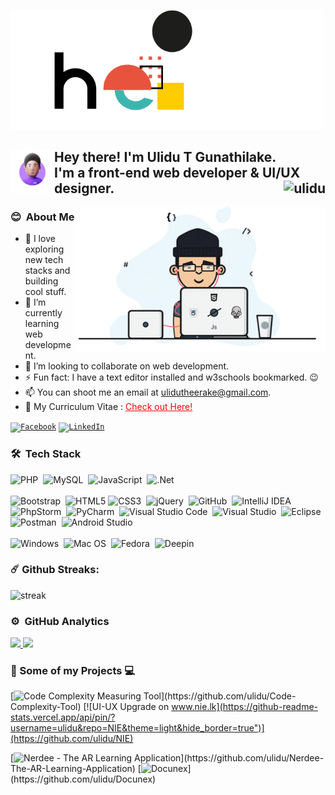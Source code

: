 <p align="left">
  <img src="https://github.com/ulidu/ulidu/raw/master/public/img/hello.gif" width='500'>
</p>

<h2>Hey there! <img alt="" src="https://github.com/ulidu/ulidu/raw/master/public/img/Hand%20Wave1.gif.gif" width='70' align="left"/> I'm Ulidu T Gunathilake. <br>I'm a front-end web developer & UI/UX designer. <img align="right" src="https://komarev.com/ghpvc/?username=ulidu&label=Profile%20views&color=0e75b6&style=flat-square" alt="ulidu" /></h2>
<img alt="coding" width="400" src="https://github.com/ulidu/ulidu/raw/master/public/img/b.gif" align="right"/>

### 😊 &nbsp;About Me

- 🔭 I love exploring new tech stacks and building cool stuff.
- 🌱 I’m currently learning web development.
- 👯 I’m looking to collaborate on web development.
- ⚡ Fun fact: I have a text editor installed and w3schools bookmarked. 😉
- 📫 You can shoot me an email at ulidutheerake@gmail.com. 
- 📄 My Curriculum Vitae : <a style="color: red;" target="_blank" href="https://github.com/ulidu/ulidu/raw/master/public/img/Resume_Ulidu.pdf">Check out Here!</a>

<p><code><a href="https://www.facebook.com/ulidu.t.gunathilake/" rel="nofollow"><img src="https://camo.githubusercontent.com/aa5acc6e1a9c9d65efa3ce1b71c9181704794738/68747470733a2f2f696d672e736869656c64732e696f2f62616467652f2532302d466f6c6c6f772d626c61636b3f636f6c6f723d313431373141266c6162656c436f6c6f723d313937366432266c6f676f3d66616365626f6f6b266c6f676f436f6c6f723d666666666666" alt="Facebook" data-canonical-src="https://img.shields.io/badge/%20-Follow-black?color=14171A&amp;labelColor=1976d2&amp;logo=facebook&amp;logoColor=ffffff" style="max-width:100%;"></a></code> <code><a href="https://www.linkedin.com/in/ulindu/" rel="nofollow"><img src="https://camo.githubusercontent.com/30b1a9002c659b7b7be7d364099a12ca06d7bd1b/68747470733a2f2f696d672e736869656c64732e696f2f62616467652f2532302d436f6e6e6563742d626c61636b3f636f6c6f723d313431373141266c6162656c436f6c6f723d323132313231266c6f676f3d6c696e6b6564696e266c6f676f436f6c6f723d666666666666" alt="LinkedIn" data-canonical-src="https://img.shields.io/badge/%20-Connect-black?color=14171A&amp;labelColor=212121&amp;logo=linkedin&amp;logoColor=ffffff" style="max-width:100%;"></a></code>
</p>

### 🛠 &nbsp;Tech Stack

![PHP](https://img.shields.io/badge/php-%23777BB4.svg?style=for-the-badge&logo=php&logoColor=white)&nbsp;
![MySQL](https://img.shields.io/badge/mysql-%2300f.svg?style=for-the-badge&logo=mysql&logoColor=white)&nbsp;
![JavaScript](https://img.shields.io/badge/javascript-%23323330.svg?style=for-the-badge&logo=javascript&logoColor=%23F7DF1E)&nbsp;
![.Net](https://img.shields.io/badge/.NET-5C2D91?style=for-the-badge&logo=.net&logoColor=white)<br/><br/>
![Bootstrap](https://img.shields.io/badge/bootstrap-%23563D7C.svg?style=for-the-badge&logo=bootstrap&logoColor=white)&nbsp;
![HTML5](https://img.shields.io/badge/html5-%23E34F26.svg?style=for-the-badge&logo=html5&logoColor=white)
![CSS3](https://img.shields.io/badge/css3-%231572B6.svg?style=for-the-badge&logo=css3&logoColor=white)&nbsp;
![jQuery](https://img.shields.io/badge/jquery-%230769AD.svg?style=for-the-badge&logo=jquery&logoColor=white)&nbsp;
![GitHub](https://img.shields.io/badge/github-%23121011.svg?style=for-the-badge&logo=github&logoColor=white)&nbsp;
![IntelliJ IDEA](https://img.shields.io/badge/IntelliJIDEA-000000.svg?style=for-the-badge&logo=intellij-idea&logoColor=white)&nbsp;
![PhpStorm](https://img.shields.io/badge/phpstorm-143?style=for-the-badge&logo=phpstorm&logoColor=black&color=black&labelColor=darkorchid)&nbsp;
![PyCharm](https://img.shields.io/badge/pycharm-143?style=for-the-badge&logo=pycharm&logoColor=black&color=black&labelColor=green)&nbsp;
![Visual Studio Code](https://img.shields.io/badge/Visual%20Studio%20Code-0078d7.svg?style=for-the-badge&logo=visual-studio-code&logoColor=white)&nbsp;
![Visual Studio](https://img.shields.io/badge/Visual%20Studio-5C2D91.svg?style=for-the-badge&logo=visual-studio&logoColor=white)&nbsp;
![Eclipse](https://img.shields.io/badge/Eclipse-FE7A16.svg?style=for-the-badge&logo=Eclipse&logoColor=white)&nbsp;
![Postman](https://img.shields.io/badge/Postman-FF6C37?style=for-the-badge&logo=postman&logoColor=white)&nbsp;
![Android Studio](https://img.shields.io/badge/Android%20Studio-3DDC84.svg?style=for-the-badge&logo=android-studio&logoColor=white)<br/><br/>
![Windows](https://img.shields.io/badge/Windows-0078D6?style=for-the-badge&logo=windows&logoColor=white)&nbsp;
![Mac OS](https://img.shields.io/badge/mac%20os-000000?style=for-the-badge&logo=macos&logoColor=F0F0F0)&nbsp;
![Fedora](https://img.shields.io/badge/Fedora-294172?style=for-the-badge&logo=fedora&logoColor=white)&nbsp;
![Deepin](https://img.shields.io/badge/Deepin-007CFF?style=for-the-badge&logo=deepin&logoColor=white)

### ☄️ Github Streaks:
<p align="left">
    <img alt="streak" src="https://github-readme-streak-stats.herokuapp.com/?user=ulidu&theme=light&hide_border=true"/>
</p>

### ⚙️ &nbsp;GitHub Analytics

<p align="left">
<a href="https://github.com/ulidu">
  <img height="180em" src="https://github-readme-stats.vercel.app/api?username=ulidu&show_icons=true&theme=light&hide_border=true&include_all_commits=true&count_private=true"/>
  <img height="180em" src="https://github-readme-stats.vercel.app/api/top-langs/?username=ulidu&layout=compact&langs_count=8&theme=light&hide_border=true"/>
</a>
</p>

### 🚀 Some of my Projects 💻

[![Code Complexity Measuring Tool](https://github-readme-stats.vercel.app/api/pin/?username=ulidu&repo=Code-Complexity-Tool&theme=light&hide_border=true")](https://github.com/ulidu/Code-Complexity-Tool)
[![UI-UX Upgrade on www.nie.lk](https://github-readme-stats.vercel.app/api/pin/?username=ulidu&repo=NIE&theme=light&hide_border=true")](https://github.com/ulidu/NIE)

[![Nerdee - The AR Learning Application](https://github-readme-stats.vercel.app/api/pin/?username=ulidu&repo=Nerdee-The-AR-Learning-Application&theme=light&hide_border=true")](https://github.com/ulidu/Nerdee-The-AR-Learning-Application)
[![Docunex](https://github-readme-stats.vercel.app/api/pin/?username=ulidu&repo=Docunex&theme=light&hide_border=true")](https://github.com/ulidu/Docunex)

